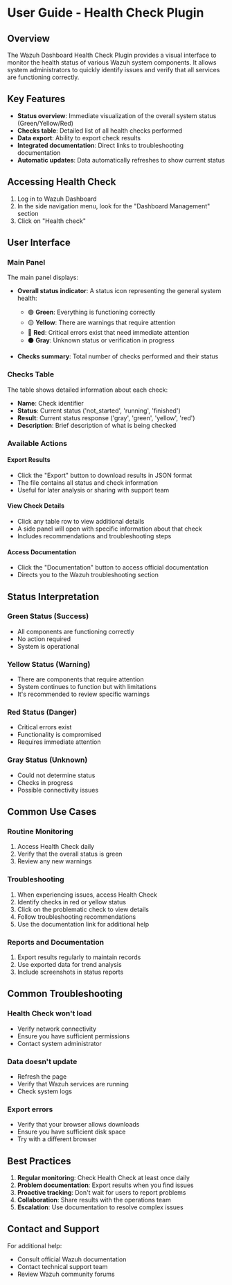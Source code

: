# User Guide - Health Check Plugin

## Overview

The Wazuh Dashboard Health Check Plugin provides a visual interface to monitor the health status of various Wazuh system components. It allows system administrators to quickly identify issues and verify that all services are functioning correctly.

## Key Features

- **Status overview**: Immediate visualization of the overall system status (Green/Yellow/Red)
- **Checks table**: Detailed list of all health checks performed
- **Data export**: Ability to export check results
- **Integrated documentation**: Direct links to troubleshooting documentation
- **Automatic updates**: Data automatically refreshes to show current status

## Accessing Health Check

1. Log in to Wazuh Dashboard
2. In the side navigation menu, look for the "Dashboard Management" section
3. Click on "Health check"

## User Interface

### Main Panel

The main panel displays:

- **Overall status indicator**: A status icon representing the general system health:

  - 🟢 **Green**: Everything is functioning correctly
  - 🟡 **Yellow**: There are warnings that require attention
  - 🔴 **Red**: Critical errors exist that need immediate attention
  - ⚫ **Gray**: Unknown status or verification in progress

- **Checks summary**: Total number of checks performed and their status

### Checks Table

The table shows detailed information about each check:

- **Name**: Check identifier
- **Status**: Current status ('not_started', 'running', 'finished')
- **Result**: Current status response ('gray', 'green', 'yellow', 'red')
- **Description**: Brief description of what is being checked

### Available Actions

#### Export Results

- Click the "Export" button to download results in JSON format
- The file contains all status and check information
- Useful for later analysis or sharing with support team

#### View Check Details

- Click any table row to view additional details
- A side panel will open with specific information about that check
- Includes recommendations and troubleshooting steps

#### Access Documentation

- Click the "Documentation" button to access official documentation
- Directs you to the Wazuh troubleshooting section

## Status Interpretation

### Green Status (Success)

- All components are functioning correctly
- No action required
- System is operational

### Yellow Status (Warning)

- There are components that require attention
- System continues to function but with limitations
- It's recommended to review specific warnings

### Red Status (Danger)

- Critical errors exist
- Functionality is compromised
- Requires immediate attention

### Gray Status (Unknown)

- Could not determine status
- Checks in progress
- Possible connectivity issues

## Common Use Cases

### Routine Monitoring

1. Access Health Check daily
2. Verify that the overall status is green
3. Review any new warnings

### Troubleshooting

1. When experiencing issues, access Health Check
2. Identify checks in red or yellow status
3. Click on the problematic check to view details
4. Follow troubleshooting recommendations
5. Use the documentation link for additional help

### Reports and Documentation

1. Export results regularly to maintain records
2. Use exported data for trend analysis
3. Include screenshots in status reports

## Common Troubleshooting

### Health Check won't load

- Verify network connectivity
- Ensure you have sufficient permissions
- Contact system administrator

### Data doesn't update

- Refresh the page
- Verify that Wazuh services are running
- Check system logs

### Export errors

- Verify that your browser allows downloads
- Ensure you have sufficient disk space
- Try with a different browser

## Best Practices

1. **Regular monitoring**: Check Health Check at least once daily
2. **Problem documentation**: Export results when you find issues
3. **Proactive tracking**: Don't wait for users to report problems
4. **Collaboration**: Share results with the operations team
5. **Escalation**: Use documentation to resolve complex issues

## Contact and Support

For additional help:

- Consult official Wazuh documentation
- Contact technical support team
- Review Wazuh community forums
